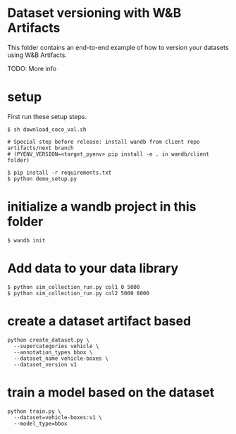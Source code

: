 # Dataset versioning with W&B Artifacts

This folder contains an end-to-end example of how to version your datasets using W&B Artifacts.

TODO: More info

# setup

First run these setup steps.

```
$ sh download_coco_val.sh

# Special step before release: install wandb from client repo artifacts/next branch
# (PYENV_VERSION=<target_pyenv> pip install -e . in wandb/client folder)

$ pip install -r requirements.txt
$ python demo_setup.py
```

# initialize a wandb project in this folder

```
$ wandb init
```

# Add data to your data library

```
$ python sim_collection_run.py col1 0 5000
$ python sim_collection_run.py col2 5000 8000
```

# create a dataset artifact based

```
python create_dataset.py \
  --supercategories vehicle \
  --annotation_types bbox \
  --dataset_name vehicle-boxes \
  --dataset_version v1
```

# train a model based on the dataset

```
python train.py \
  --dataset=vehicle-boxes:v1 \
  --model_type=bbox
```